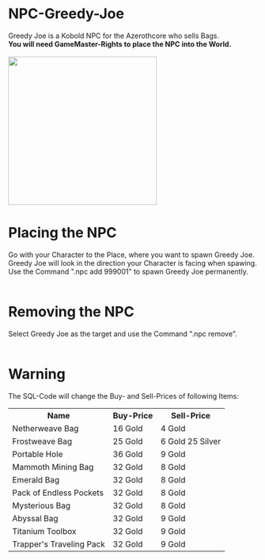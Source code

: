 # NPC-Greedy-Joe
Greedy Joe is a Kobold NPC for the Azerothcore who sells Bags.<br>
<b>You will need GameMaster-Rights to place the NPC into the World.</b><br>
<br>
<img width="300px" src="https://github.com/Macx-Lio/NPC-Greedy-Joe/blob/main/GreedyJoe.png" />
<br>
# Placing the NPC
Go with your Character to the Place, where you want to spawn Greedy Joe.<br>
Greedy Joe will look in the direction your Character is facing when spawing.<br>
Use the Command &quot;.npc add 999001&quot; to spawn Greedy Joe permanently.<br><br>
# Removing the NPC
Select Greedy Joe as the target and use the Command &quot;.npc remove&quot;.<br>
<br>
# Warning
The SQL-Code will change the Buy- and Sell-Prices of following Items:<br>
<table>
<tr>
<th>Name</th>
<th>Buy-Price</th>
<th>Sell-Price</th>
</tr>
<tr>
<td>Netherweave Bag</td>
<td>16 Gold</td>
<td>4 Gold</td>
</tr>
<tr>
<td>Frostweave Bag</td>
<td>25 Gold</td>
<td>6 Gold 25 Silver</td>
</tr>
<tr>
<td>Portable Hole</td>
<td>36 Gold</td>
<td>9 Gold</td>
</tr>
<tr>
<td>Mammoth Mining Bag</td>
<td>32 Gold</td>
<td>8 Gold</td>
</tr>
<tr>
<td>Emerald Bag</td>
<td>32 Gold</td>
<td>8 Gold</td>
</tr>
<tr>
<td>Pack of Endless Pockets</td>
<td>32 Gold</td>
<td>8 Gold</td>
</tr>
<tr>
<td>Mysterious Bag</td>
<td>32 Gold</td>
<td>8 Gold</td>
</tr>
<tr>
<td>Abyssal Bag</td>
<td>32 Gold</td>
<td>9 Gold</td>
</tr>
<tr>
<td>Titanium Toolbox</td>
<td>32 Gold</td>
<td>9 Gold</td>
</tr>
<tr>
<td>Trapper's Traveling Pack</td>
<td>32 Gold</td>
<td>9 Gold</td>
</tr>
</table>
